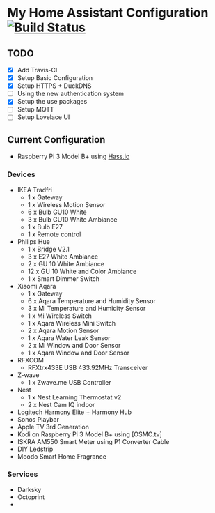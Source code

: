 # My Home Assistant Configuration [![Build Status](https://travis-ci.org/avassem85/HomeAssistantConfiguration.svg?branch=master)](https://travis-ci.org/avassem85/HomeAssistantConfiguration)

## TODO
- [x] Add Travis-CI
- [x] Setup Basic Configuration
- [x] Setup HTTPS + DuckDNS
- [ ] Using the new authentication system
- [x] Setup the use packages
- [ ] Setup MQTT
- [ ] Setup Lovelace UI

## Current Configuration
* Raspberry Pi 3 Model B+ using [Hass.io](https://home-assistant.io/hassio/)

### Devices

- IKEA Tradfri
    - 1 x Gateway
    - 1 x Wireless Motion Sensor
    - 6 x Bulb GU10 White
    - 3 x Bulb GU10 White Ambiance
    - 1 x Bulb E27
    - 1 x Remote control
- Philips Hue
    - 1 x Bridge V2.1
    - 3 x E27 White Ambiance
    - 2 x GU 10 White Ambiance
    - 12 x GU 10 White and Color Ambiance
    - 1 x Smart Dimmer Switch
- Xiaomi Aqara
    - 1 x Gateway
    - 6 x Aqara Temperature and Humidity Sensor
    - 3 x Mi Temperature and Humidity Sensor
    - 1 x Mi Wireless Switch
    - 1 x Aqara Wireless Mini Switch
    - 2 x Aqara Motion Sensor
    - 1 x Aqara Water Leak Sensor
    - 2 x Mi Window and Door Sensor
    - 1 x Aqara Window and Door Sensor
- RFXCOM
    - RFXtrx433E USB 433.92MHz Transceiver
- Z-wave
    - 1 x Zwave.me USB Controller
- Nest
    - 1 x Nest Learning Thermostat v2
    - 2 x Nest Cam IQ indoor
- Logitech Harmony Elite + Harmony Hub
- Sonos Playbar
- Apple TV 3rd Generation
- Kodi on Raspberry Pi 3 Model B+ using [OSMC.tv]
- ISKRA AM550 Smart Meter using P1 Converter Cable
- DIY Ledstrip
- Moodo Smart Home Fragrance 

### Services
- Darksky
- Octoprint
- 
